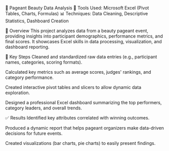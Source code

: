 📄 Pageant Beauty Data Analysis
🔧 Tools Used: Microsoft Excel (Pivot Tables, Charts, Formulas)
📊 Techniques: Data Cleaning, Descriptive Statistics, Dashboard Creation

📌 Overview
This project analyzes data from a beauty pageant event, providing insights into participant demographics, performance metrics, and final scores. It showcases Excel skills in data processing, visualization, and dashboard reporting.

🧠 Key Steps
Cleaned and standardized raw data entries (e.g., participant names, categories, scoring formats).

Calculated key metrics such as average scores, judges' rankings, and category performance.

Created interactive pivot tables and slicers to allow dynamic data exploration.

Designed a professional Excel dashboard summarizing the top performers, category leaders, and overall trends.

✅ Results
Identified key attributes correlated with winning outcomes.

Produced a dynamic report that helps pageant organizers make data-driven decisions for future events.

Created visualizations (bar charts, pie charts) to easily present findings.
